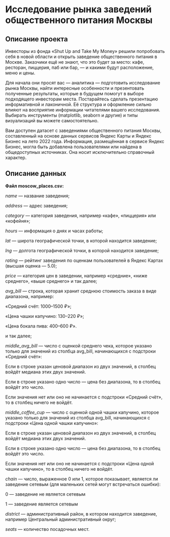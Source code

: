 # Исследование рынка заведений общественного питания Москвы

## Описание проекта
Инвесторы из фонда «Shut Up and Take My Money» решили попробовать себя в новой области и открыть заведение общественного питания в Москве. Заказчики ещё не знают, что это будет за место: кафе, ресторан, пиццерия, паб или бар, — и какими будут расположение, меню и цены.

Для начала они просят вас — аналитика — подготовить исследование рынка Москвы, найти интересные особенности и презентовать полученные результаты, которые в будущем помогут в выборе подходящего инвесторам места. Постарайтесь сделать презентацию информативной и лаконичной. Её структура и оформление сильно влияют на восприятие информации читателями вашего исследования. Выбирать инструменты (matplotlib, seaborn и другие) и типы визуализаций вы можете самостоятельно.

Вам доступен датасет с заведениями общественного питания Москвы, составленный на основе данных сервисов Яндекс Карты и Яндекс Бизнес на лето 2022 года. Информация, размещённая в сервисе Яндекс Бизнес, могла быть добавлена пользователями или найдена в общедоступных источниках. Она носит исключительно справочный характер.

## Описание данных

**Файл moscow_places.csv:**

*name* — название заведения;

*address* — адрес заведения;

*category* — категория заведения, например «кафе», «пиццерия» или «кофейня»;

*hours* — информация о днях и часах работы;

*lat* — широта географической точки, в которой находится заведение;

*lng* — долгота географической точки, в которой находится заведение;

*rating* — рейтинг заведения по оценкам пользователей в Яндекс Картах (высшая оценка — 5.0);

*price* — категория цен в заведении, например «средние», «ниже среднего», «выше среднего» и так далее;

*avg_bill* — строка, которая хранит среднюю стоимость заказа в виде диапазона, например:

«Средний счёт: 1000–1500 ₽»;

«Цена чашки капучино: 130–220 ₽»;

«Цена бокала пива: 400–600 ₽».

и так далее;

*middle_avg_bill* — число с оценкой среднего чека, которое указано только для значений из столбца avg_bill, начинающихся с подстроки «Средний счёт»:

Если в строке указан ценовой диапазон из двух значений, в столбец войдёт медиана этих двух значений.

Если в строке указано одно число — цена без диапазона, то в столбец войдёт это число.

Если значения нет или оно не начинается с подстроки «Средний счёт», то в столбец ничего не войдёт.

*middle_coffee_cup* — число с оценкой одной чашки капучино, которое указано только для значений из столбца avg_bill, начинающихся с подстроки «Цена одной чашки капучино»:

Если в строке указан ценовой диапазон из двух значений, в столбец войдёт медиана этих двух значений.

Если в строке указано одно число — цена без диапазона, то в столбец войдёт это число.

Если значения нет или оно не начинается с подстроки «Цена одной чашки капучино», то в столбец ничего не войдёт.

*chain* — число, выраженное 0 или 1, которое показывает, является ли заведение сетевым (для маленьких сетей могут встречаться ошибки):

0 — заведение не является сетевым

1 — заведение является сетевым

*district* — административный район, в котором находится заведение, например Центральный административный округ;

*seats* — количество посадочных мест.
